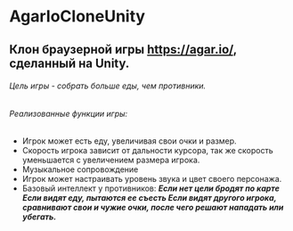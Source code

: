 # AgarIoCloneUnity

## Клон браузерной игры https://agar.io/, сделанный на Unity.

###### Цель игры - собрать больше еды, чем противники.

###### Реализованные функции игры:
- Игрок может есть еду, увеличивая свои очки и размер.
- Скорость игрока зависит от дальности курсора, так же скорость уменьшается с увеличением размера игрока.
- Музыкальное сопровождение
- Игрок может настраивать уровень звука и цвет своего персонажа.
- Базовый интеллект у противников:
 ***Если нет цели бродят по карте
 Если видят еду, пытаются ее съесть
 Если видят другого игрока, сравнивают свои и чужие очки, после чего решают нападать или убегать.***
